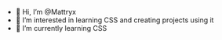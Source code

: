- 👋 Hi, I’m @Mattryx
- 👀 I’m interested in learning CSS and creating projects using it
- 🌱 I’m currently learning CSS

<!---
Mattryx/Mattryx is a ✨ special ✨ repository because its `README.md` (this file) appears on your GitHub profile.
You can click the Preview link to take a look at your changes.
--->
